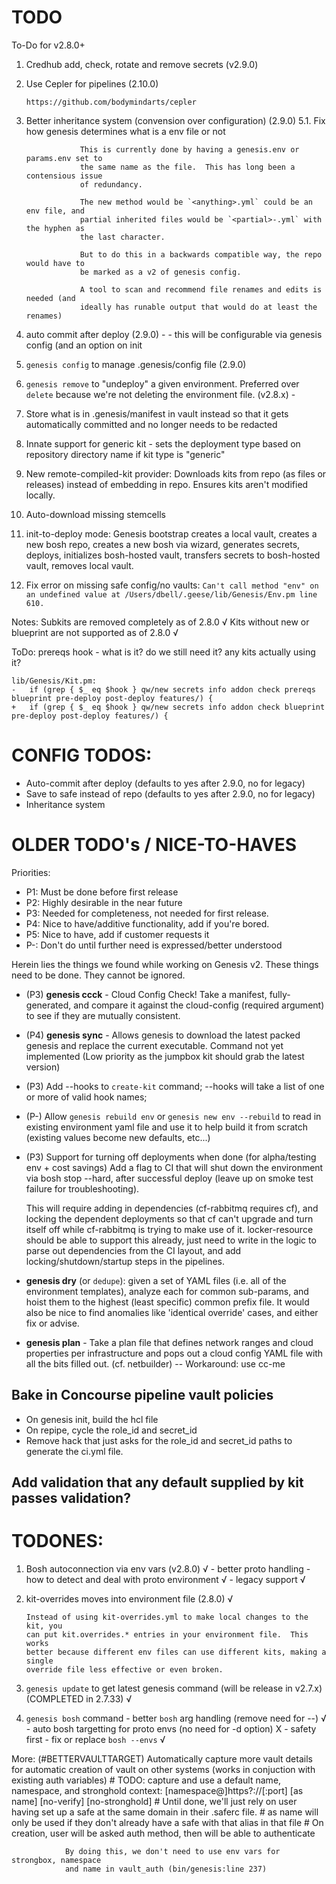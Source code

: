 TODO
====

To-Do for v2.8.0+

 1. Credhub add, check, rotate and remove secrets (v2.9.0)

 2. Use Cepler for pipelines (2.10.0)

		https://github.com/bodymindarts/cepler

 3. Better inheritance system (convension over configuration) (2.9.0)
		 5.1. Fix how genesis determines what is a env file or not

					This is currently done by having a genesis.env or params.env set to
					the same name as the file.	This has long been a contensious issue
					of redundancy.

					The new method would be `<anything>.yml` could be an env file, and
					partial inherited files would be `<partial>-.yml` with the hyphen as
					the last character.

					But to do this in a backwards compatible way, the repo would have to
					be marked as a v2 of genesis config.

					A tool to scan and recommend file renames and edits is needed (and
					ideally has runable output that would do at least the renames)

 4. auto commit after deploy (2.9.0) -
		- this will be configurable via genesis config (and an option on init
 5. `genesis config` to manage .genesis/config file (2.9.0)
 6. `genesis remove` to "undeploy" a given environment.  Preferred over
		`delete` because we're not deleting the environment file. (v2.8.x) -

 7. Store what is in .genesis/manifest in vault instead so that it gets
		automatically committed and no longer needs to be redacted

 8. Innate support for generic kit - sets the deployment type based on
		repository directory name if kit type is "generic"

 9. New remote-compiled-kit provider:
    Downloads kits from repo (as files or releases) instead of embedding in
    repo.  Ensures kits aren't modified locally.

10. Auto-download missing stemcells

11. init-to-deploy mode:  Genesis bootstrap creates a local vault, creates a
    new bosh repo, creates a new bosh via wizard, generates secrets, deploys,
    initializes bosh-hosted vault, transfers secrets to bosh-hosted vault,
    removes local vault.

12.  Fix error on missing safe config/no vaults:
     `Can't call method "env" on an undefined value at /Users/dbell/.geese/lib/Genesis/Env.pm line 610.`

Notes:
  Subkits are removed completely as of 2.8.0 √
	Kits without new or blueprint are not supported as of 2.8.0 √

ToDo:
	prereqs hook - what is it?  do we still need it?  any kits actually using
	it?

	lib/Genesis/Kit.pm:
	-   if (grep { $_ eq $hook } qw/new secrets info addon check prereqs blueprint pre-deploy post-deploy features/) {
	+   if (grep { $_ eq $hook } qw/new secrets info addon check blueprint pre-deploy post-deploy features/) {

CONFIG TODOS:
=============

- Auto-commit after deploy (defaults to yes after 2.9.0, no for legacy)
- Save to safe instead of repo (defaults to yes after 2.9.0, no for legacy)
- Inheritance system


OLDER TODO's / NICE-TO-HAVES
============================

Priorities:
* P1: Must be done before first release
* P2: Highly desirable in the near future
* P3: Needed for completeness, not needed for first release.
* P4: Nice to have/additive functionality, add if you're bored.
* P5: Nice to have, add if customer requests it
* P-: Don't do until further need is expressed/better understood

Herein lies the things we found while working on Genesis v2.
These things need to be done. They cannot be ignored.

- (P3) **genesis ccck** - Cloud Config Check!  Take a manifest,
  fully-generated, and compare it against the cloud-config
  (required argument) to see if they are mutually consistent.

- (P4) **genesis sync** - Allows genesis to download the latest packed genesis and
  replace the current executable.  Command not yet implemented (Low priority
  as the jumpbox kit should grab the latest version)

- (P3) Add --hooks to `create-kit` command;
  --hooks will take a list of one or more of valid hook names;

- (P-) Allow `genesis rebuild env` or `genesis new env --rebuild` to read in
  existing environment yaml file and use it to help build it from scratch
  (existing values become new defaults, etc...)

- (P3) Support for turning off deployments when done (for alpha/testing env + cost savings)
  Add a flag to CI that will shut down the environment via bosh stop --hard, after
  successful deploy (leave up on smoke test failure for troubleshooting).

  This will require adding in dependencies (cf-rabbitmq requires cf), and locking
  the dependent deployments so that cf can't upgrade and turn itself off while cf-rabbitmq
  is trying to make use of it. locker-resource should be able to support this already,
  just need to write in the logic to parse out dependencies from the CI layout, and
  add locking/shutdown/startup steps in the pipelines.

- **genesis dry** (or `dedupe`): given a set of YAML files (i.e. all
  of the environment templates), analyze each for common
  sub-params, and hoist them to the highest (least specific)
  common prefix file.  It would also be nice to find anomalies
  like 'identical override' cases, and either fix or advise.

- **genesis plan** - Take a plan file that defines network ranges
  and cloud properties per infrastructure and pops out a cloud
  config YAML file with all the bits filled out. (cf. netbuilder)
  -- Workaround: use cc-me

## Bake in Concourse pipeline vault policies
- On genesis init, build the hcl file
- On repipe, cycle the role_id and secret_id
- Remove hack that just asks for the role_id and secret_id paths to generate
  the ci.yml file.

## Add validation that any default supplied by kit passes validation?

TODONES:
========

 1. Bosh autoconnection via env vars (v2.8.0) √
		- better proto handling
			- how to detect and deal with proto environment √
			- legacy support √

 3. kit-overrides moves into environment file (2.8.0) √

		Instead of using kit-overrides.yml to make local changes to the kit, you
		can put kit.overrides.* entries in your environment file.  This works
		better because different env files can use different kits, making a single
		override file less effective or even broken.

 6. `genesis update` to get latest genesis command (will be release in v2.7.x) (COMPLETED in 2.7.33) √

10. `genesis bosh` command
		- better `bosh` arg handling	(remove need for --) √
			- auto bosh targetting for proto envs (no need for -d option) X - safety
				first
		- fix or replace `bosh --envs` √


More:
	(#BETTERVAULTTARGET)
	Automatically capture more vault details for automatic creation of vault on
	other systems (works in conjuction with existing auth variables)
				# TODO: capture and use a default name, namespace, and stronghold context: [namespace@]https?://<ip-or-domain>[:port] [as name] [no-verify] [no-stronghold]
				# Until done, we'll just rely on user having set up a safe at the same domain in their .saferc file.
				# as name will only be used if they don't already have a safe with that alias in that file
				# On creation, user will be asked auth method, then will be able to authenticate

				By doing this, we don't need to use env vars for strongbox, namespace
				and name in vault_auth (bin/genesis:line 237)

